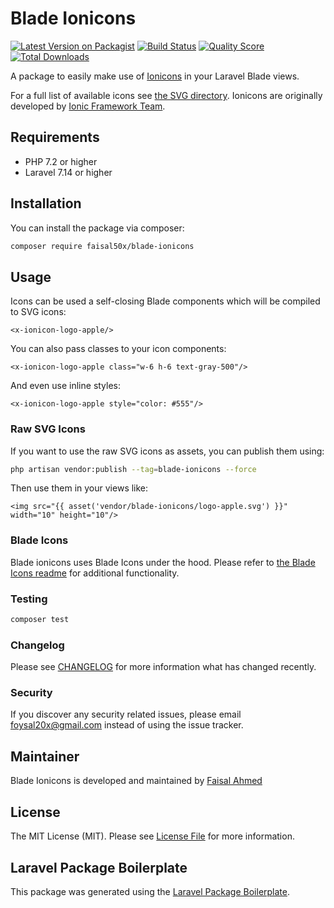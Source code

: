 # Blade Ionicons

[![Latest Version on Packagist](https://img.shields.io/packagist/v/faisal50x/blade-ionicons.svg?style=flat-square)](https://packagist.org/packages/faisal50x/blade-ionicons)
[![Build Status](https://img.shields.io/travis/faisal50x/blade-ionicons/master.svg?style=flat-square)](https://travis-ci.org/faisal50x/blade-ionicons)
[![Quality Score](https://img.shields.io/scrutinizer/g/faisal50x/blade-ionicons.svg?style=flat-square)](https://scrutinizer-ci.com/g/faisal50x/blade-ionicons)
[![Total Downloads](https://img.shields.io/packagist/dt/faisal50x/blade-ionicons.svg?style=flat-square)](https://packagist.org/packages/faisal50x/blade-ionicons)

A package to easily make use of [Ionicons](https://ionicons.com) in your Laravel Blade views.

For a full list of available icons see [the SVG directory](./resources/svg). Ionicons are originally developed by [Ionic Framework Team](https://ionicframework.com).

## Requirements

- PHP 7.2 or higher
- Laravel 7.14 or higher
## Installation

You can install the package via composer:

```bash
composer require faisal50x/blade-ionicons
```

## Usage
Icons can be used a self-closing Blade components which will be compiled to SVG icons:

```blade
<x-ionicon-logo-apple/>
```

You can also pass classes to your icon components:

```blade
<x-ionicon-logo-apple class="w-6 h-6 text-gray-500"/>
```

And even use inline styles:

```blade
<x-ionicon-logo-apple style="color: #555"/>
```

### Raw SVG Icons

If you want to use the raw SVG icons as assets, you can publish them using:

```bash
php artisan vendor:publish --tag=blade-ionicons --force
```

Then use them in your views like:

```blade
<img src="{{ asset('vendor/blade-ionicons/logo-apple.svg') }}" width="10" height="10"/>
```

### Blade Icons

Blade ionicons uses Blade Icons under the hood. Please refer to [the Blade Icons readme](https://github.com/blade-ui-kit/blade-icons) for additional functionality.

### Testing

``` bash
composer test
```

### Changelog

Please see [CHANGELOG](CHANGELOG.md) for more information what has changed recently.

### Security

If you discover any security related issues, please email foysal20x@gmail.com instead of using the issue tracker.

## Maintainer
Blade Ionicons is developed and maintained by [Faisal Ahmed](https://linkedin.com/in/Faisal50x)
## License

The MIT License (MIT). Please see [License File](LICENSE.md) for more information.

## Laravel Package Boilerplate

This package was generated using the [Laravel Package Boilerplate](https://laravelpackageboilerplate.com).
